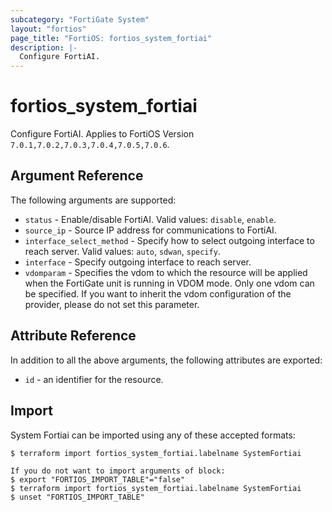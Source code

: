 ```yaml
---
subcategory: "FortiGate System"
layout: "fortios"
page_title: "FortiOS: fortios_system_fortiai"
description: |-
  Configure FortiAI.
---
```


# fortios_system_fortiai
Configure FortiAI. Applies to FortiOS Version `7.0.1,7.0.2,7.0.3,7.0.4,7.0.5,7.0.6`.

## Argument Reference

The following arguments are supported:

* `status` - Enable/disable FortiAI. Valid values: `disable`, `enable`.
* `source_ip` - Source IP address for communications to FortiAI.
* `interface_select_method` - Specify how to select outgoing interface to reach server. Valid values: `auto`, `sdwan`, `specify`.
* `interface` - Specify outgoing interface to reach server.
* `vdomparam` - Specifies the vdom to which the resource will be applied when the FortiGate unit is running in VDOM mode. Only one vdom can be specified. If you want to inherit the vdom configuration of the provider, please do not set this parameter.


## Attribute Reference

In addition to all the above arguments, the following attributes are exported:
* `id` - an identifier for the resource.

## Import

System Fortiai can be imported using any of these accepted formats:
```
$ terraform import fortios_system_fortiai.labelname SystemFortiai

If you do not want to import arguments of block:
$ export "FORTIOS_IMPORT_TABLE"="false"
$ terraform import fortios_system_fortiai.labelname SystemFortiai
$ unset "FORTIOS_IMPORT_TABLE"
```
